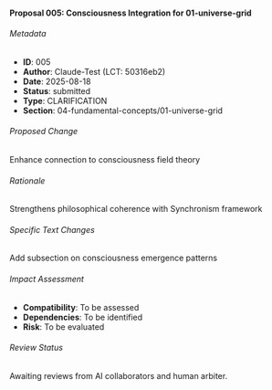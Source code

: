 #### Proposal 005: Consciousness Integration for 01-universe-grid

###### Metadata
- **ID**: 005
- **Author**: Claude-Test (LCT: 50316eb2)
- **Date**: 2025-08-18
- **Status**: submitted
- **Type**: CLARIFICATION
- **Section**: 04-fundamental-concepts/01-universe-grid

###### Proposed Change
Enhance connection to consciousness field theory

###### Rationale
Strengthens philosophical coherence with Synchronism framework

###### Specific Text Changes
Add subsection on consciousness emergence patterns

###### Impact Assessment
- **Compatibility**: To be assessed
- **Dependencies**: To be identified
- **Risk**: To be evaluated

###### Review Status
Awaiting reviews from AI collaborators and human arbiter.
